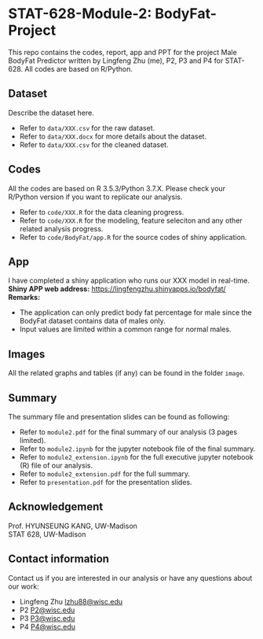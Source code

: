 # STAT-628-Module-2: BodyFat-Project
This repo contains the codes, report, app and PPT for the project Male BodyFat Predictor written by Lingfeng Zhu (me), P2, P3 and P4 for STAT-628. All codes are based on R/Python.

## Dataset
Describe the dataset here.
* Refer to ```data/XXX.csv``` for the raw dataset.   
* Refer to ```data/XXX.docx``` for more details about the dataset.  
* Refer to ```data/XXX.csv``` for the cleaned dataset.

## Codes
All the codes are based on R 3.5.3/Python 3.7.X. Please check your R/Python version if you want to replicate our analysis.  
* Refer to ```code/XXX.R``` for the data cleaning progress.  
* Refer to ```code/XXX.R``` for the modeling, feature seleciton and any other related analysis progress.
* Refer to ```code/BodyFat/app.R``` for the source codes of shiny application.

## App
I have completed a shiny application who runs our XXX model in real-time.   
**Shiny APP web address:** https://lingfengzhu.shinyapps.io/bodyfat/  
**Remarks:** 
* The application can only predict body fat percentage for male since the BodyFat dataset contains data of males only.
* Input values are limited within a common range for normal males.

## Images
All  the related graphs and tables (if any) can be found in the folder ```image```.

## Summary
The summary file and presentation slides can be found as following:
* Refer to ```module2.pdf``` for the final summary of our analysis (3 pages limited).
* Refer to ```module2.ipynb``` for the jupyter notebook file of the final summary.
* Refer to ```module2_extension.ipynb``` for the full executive jupyter notebook (R) file of our analysis.
* Refer to ```module2_extension.pdf``` for the full summary.
* Refer to ```presentation.pdf``` for the presentation slides.

## Acknowledgement
Prof. HYUNSEUNG KANG, UW-Madison  
STAT 628, UW-Madison

## Contact information
Contact us if you are interested in our analysis or have any questions about our work:
* Lingfeng Zhu  lzhu88@wisc.edu
* P2   P2@wisc.edu
* P3     P3@wisc.edu
* P4     P4@wisc.edu

